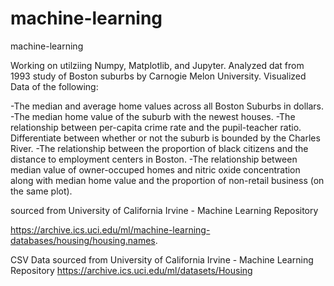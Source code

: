 # machine-learning

machine-learning

Working on  utilziing Numpy, Matplotlib, and Jupyter. Analyzed dat from 1993 study of Boston suburbs by Carnogie Melon University. Visualized Data of the following:

-The median and average home values across all Boston Suburbs in dollars. 
-The median home value of the suburb with the newest houses. 
-The relationship between per-capita crime rate and the pupil-teacher ratio. Differentiate between whether or not the suburb is bounded by the Charles River.
-The relationship between the proportion of black citizens and the distance to employment centers in Boston.
-The relationship between median value of owner-occuped homes and nitric oxide concentration along with median home value and the proportion of non-retail business (on the same plot).

sourced from University of California Irvine - Machine Learning Repository

https://archive.ics.uci.edu/ml/machine-learning-databases/housing/housing.names.

CSV Data sourced from University of California Irvine - Machine Learning Repository https://archive.ics.uci.edu/ml/datasets/Housing